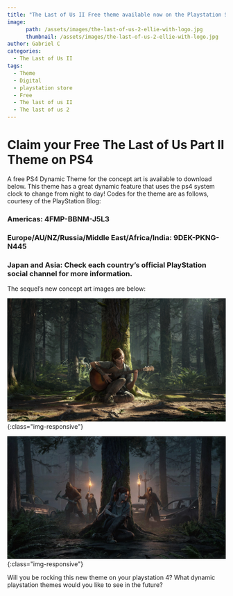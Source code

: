 ```yaml
---
title: "The Last of Us II Free theme available now on the Playstation Store!"
image:
      path: /assets/images/the-last-of-us-2-ellie-with-logo.jpg
      thumbnail: /assets/images/the-last-of-us-2-ellie-with-logo.jpg
author: Gabriel C
categories:
  - The Last of Us II
tags:
  - Theme
  - Digital
  - playstation store
  - Free
  - The last of us II
  - The last of us 2
---
```


# Claim your Free The Last of Us Part II Theme on PS4

A free PS4 Dynamic Theme for the concept art is available to download below. This theme has a great dynamic feature that uses the ps4 system clock to change from night to day! 
Codes for the theme are as follows, courtesy of the PlayStation Blog:

### Americas: 4FMP-BBNM-J5L3

### Europe/AU/NZ/Russia/Middle East/Africa/India: 9DEK-PKNG-N445

### Japan and Asia: Check each country’s official PlayStation social channel for more information.

The sequel’s new concept art images are below:

![Ellie-Day](/assets/images/day-ellie.jpeg){:class="img-responsive"}

![Ellie-night](/assets/images/night-ellie.jpg){:class="img-responsive"}

Will you be rocking this new theme on your playstation 4? What dynamic playstation themes would you like to see in the future?
